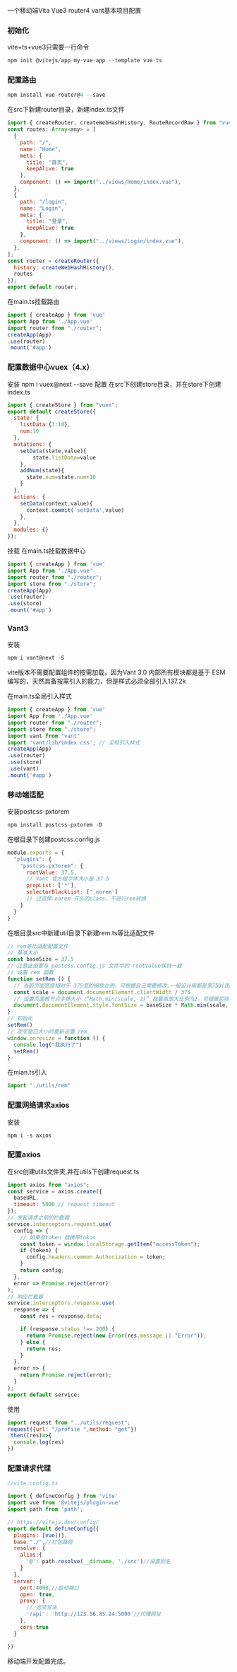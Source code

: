 
一个移动端Vita Vue3 router4 vant基本项目配置

### 初始化
vite+ts+vue3只需要一行命令

```javascript
npm init @vitejs/app my-vue-app --template vue-ts
```

### 配置路由

```javascript
npm install vue-router@4 --save
```

在src下新建router目录，新建index.ts文件

```javascript
import { createRouter, createWebHashHistory, RouteRecordRaw } from "vue-router";
const routes: Array<any> = [
  {
    path: "/",
    name: "Home",
    meta: {
      title: "首页",
      keepAlive: true
    },
    component: () => import("../views/Home/index.vue"),
  },
  {
    path: "/login",
    name: "Login",
    meta: {
      title: "登录",
      keepAlive: true
    },
    component: () => import("../views/Login/index.vue"),
  },
];
const router = createRouter({
  history: createWebHashHistory(),
  routes
});
export default router;
```

在main.ts挂载路由

```javascript
import { createApp } from 'vue'
import App from './App.vue'
import router from "./router";
createApp(App)
.use(router)
.mount('#app')
```

### 配置数据中心vuex（4.x）
安装
npm i vuex@next --save
配置
在src下创建store目录，并在store下创建index.ts

```javascript
import { createStore } from "vuex";
export default createStore({
  state: {
    listData:{1:10},
    num:10
  },
  mutations: {
    setData(state,value){
        state.listData=value
    },
    addNum(state){
      state.num=state.num+10
    }
  },
  actions: {
    setData(context,value){
      context.commit('setData',value)
    },
  },
  modules: {}
});
```

挂载
在main.ts挂载数据中心

```javascript
import { createApp } from 'vue'
import App from './App.vue'
import router from "./router";
import store from "./store";
createApp(App)
.use(router)
.use(store)
.mount('#app')
```

### Vant3

安装

```javascript
npm i vant@next -S
```

vite版本不需要配置组件的按需加载，因为Vant 3.0 内部所有模块都是基于 ESM 编写的，天然具备按需引入的能力，但是样式必须全部引入137.2k

在main.ts全局引入样式

```javascript
import { createApp } from 'vue'
import App from './App.vue'
import router from "./router";
import store from "./store";
import vant from "vant"
import 'vant/lib/index.css'; // 全局引入样式
createApp(App)
.use(router)
.use(store)
.use(vant)
.mount('#app')
```

### 移动端适配

安装postcss-pxtorem

```javascript
npm install postcss-pxtorem -D
```

在根目录下创建postcss.config.js

```javascript
module.exports = {
  "plugins": {
    "postcss-pxtorem": {
      rootValue: 37.5, 
      // Vant 官方根字体大小是 37.5
      propList: ['*'],
      selectorBlackList: ['.norem'] 
      // 过滤掉.norem-开头的class，不进行rem转换
    }
  }
}
```

在根目录src中新建util目录下新建rem.ts等比适配文件

```javascript
// rem等比适配配置文件
// 基准大小
const baseSize = 37.5 
// 注意此值要与 postcss.config.js 文件中的 rootValue保持一致
// 设置 rem 函数
function setRem () {
  // 当前页面宽度相对于 375宽的缩放比例，可根据自己需要修改,一般设计稿都是宽750(图方便可以拿到设计图后改过来)。
  const scale = document.documentElement.clientWidth / 375
  // 设置页面根节点字体大小（“Math.min(scale, 2)” 指最高放大比例为2，可根据实际业务需求调整）
  document.documentElement.style.fontSize = baseSize * Math.min(scale, 2) + 'px'
}
// 初始化
setRem()
// 改变窗口大小时重新设置 rem
window.onresize = function () {
  console.log("我执行了")
  setRem()
}
```

在mian.ts引入

```javascript
import "./utils/rem"
```

### 配置网络请求axios

安装

```javascript
npm i -s axios
```

### 配置axios

在src创建utils文件夹,并在utils下创建request.ts

```javascript
import axios from "axios";
const service = axios.create({
  baseURL,
  timeout: 5000 // request timeout
});
// 发起请求之前的拦截器
service.interceptors.request.use(
  config => {
    // 如果有token 就携带tokon
    const token = window.localStorage.getItem("accessToken");
    if (token) {
      config.headers.common.Authorization = token;
    }
    return config;
  },
  error => Promise.reject(error)
);
// 响应拦截器
service.interceptors.response.use(
  response => {
    const res = response.data;

    if (response.status !== 200) {
      return Promise.reject(new Error(res.message || "Error"));
    } else {
      return res;
    }
  },
  error => {
    return Promise.reject(error);
  }
);
export default service;
```

使用

```javascript
import request from "../utils/request";
request({url: "/profile ",method: "get"})
.then((res)=>{
  console.log(res)
})
```

### 配置请求代理

```javascript
//vite.config.ts

import { defineConfig } from 'vite'
import vue from '@vitejs/plugin-vue'
import path from 'path';

// https://vitejs.dev/config/
export default defineConfig({
  plugins: [vue()],
  base:"./",//打包路径
  resolve: {
    alias:{
      '@': path.resolve(__dirname, './src')//设置别名
    }
  },
  server: {
    port:4000,//启动端口
    open: true,
    proxy: {
      // 选项写法
      '/api': 'http://123.56.85.24:5000'//代理网址
    },
    cors:true
  }

})
```

移动端开发配置完成。